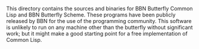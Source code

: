 This directory contains the sources and binaries for BBN Butterfly
Common Lisp and BBN Butterfly Scheme.  These programs have been
publicly released by BBN for the use of the programming community.
This software is unlikely to run on any machine other than the
butterfly without significant work; but it might make a good starting
point for a free implementation of Common Lisp.